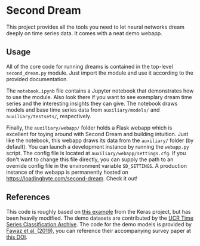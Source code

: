# Second Dream

This project provides all the tools you need to let neural networks dream deeply on time series data.
It comes with a neat demo webapp.

## Usage

All of the core code for running dreams is contained in the top-level `second_dream.py` module.
Just import the module and use it according to the provided documentation.

The `notebook.ipynb` file contains a Jupyter notebook that demonstrates how to use the module.
Also look there if you want to see exemplary dream time series and the interesting insights they can give.
The notebook draws models and base time series data from `auxiliary/models/` and `auxiliary/testsets/`, respectively.

Finally, the `auxiliary/webapp/` folder holds a Flask webapp which is excellent for toying around with Second Dream and building intuition.
Just like the notebook, this webapp draws its data from the `auxiliary/` folder (by default).
You can launch a development instance by running the `webapp.py` script.
The config file is located at `auxiliary/webapp/settings.cfg`.
If you don't want to change this file directly, you can supply the path to an override config file in the environment variable `SD_SETTINGS`.
A production instance of the webapp is permanently hosted on https://loadingbyte.com/second-dream. Check it out!

## References

This code is roughly based on [this example](https://github.com/keras-team/keras/blob/master/examples/deep_dream.py) from the Keras project, but has been heavily modified.
The demo datasets are contributed by the [UCR Time Series Classification Archive](https://www.cs.ucr.edu/%7Eeamonn/time_series_data_2018/).
The code for the demo models is provided by [Fawaz et al. (2019)](https://github.com/hfawaz/dl-4-tsc), you can reference their accompanying survey paper at [this DOI](https://doi.org/10.1007/s10618-019-00619-1).
